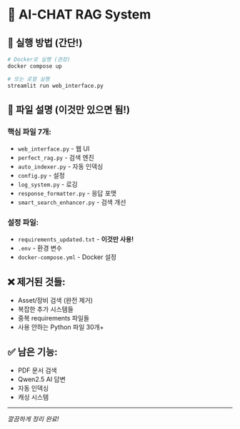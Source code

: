 # 🎯 AI-CHAT RAG System

## 🚀 실행 방법 (간단!)

```bash
# Docker로 실행 (권장)
docker compose up

# 또는 로컬 실행
streamlit run web_interface.py
```

## 📁 파일 설명 (이것만 있으면 됨!)

### 핵심 파일 7개:
- `web_interface.py` - 웹 UI
- `perfect_rag.py` - 검색 엔진
- `auto_indexer.py` - 자동 인덱싱
- `config.py` - 설정
- `log_system.py` - 로깅
- `response_formatter.py` - 응답 포맷
- `smart_search_enhancer.py` - 검색 개선

### 설정 파일:
- `requirements_updated.txt` - **이것만 사용!**
- `.env` - 환경 변수
- `docker-compose.yml` - Docker 설정

## ❌ 제거된 것들:
- Asset/장비 검색 (완전 제거)
- 복잡한 추가 시스템들
- 중복 requirements 파일들
- 사용 안하는 Python 파일 30개+

## ✅ 남은 기능:
- PDF 문서 검색
- Qwen2.5 AI 답변
- 자동 인덱싱
- 캐싱 시스템

---
*깔끔하게 정리 완료!*
